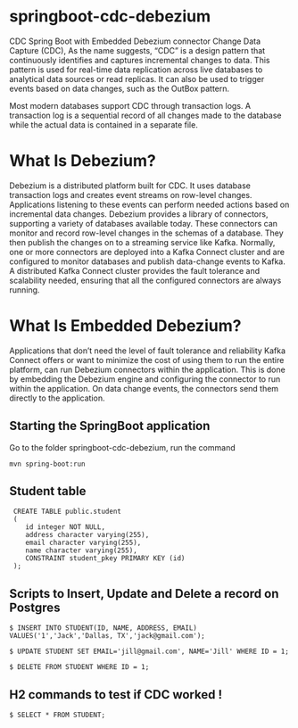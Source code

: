 # springboot-cdc-debezium
CDC Spring Boot with Embedded Debezium connector
Change Data Capture (CDC), As the name suggests, “CDC” is a design pattern that continuously identifies and captures incremental changes to data. This pattern is used for real-time data replication across live databases to analytical data sources or read replicas. It can also be used to trigger events based on data changes, such as the OutBox pattern.

Most modern databases support CDC through transaction logs. A transaction log is a sequential record of all changes made to the database while the actual data is contained in a separate file.

# What Is Debezium?
Debezium is a distributed platform built for CDC. It uses database transaction logs and creates event streams on row-level changes. Applications listening to these events can perform needed actions based on incremental data changes.
Debezium provides a library of connectors, supporting a variety of databases available today. These connectors can monitor and record row-level changes in the schemas of a database. They then publish the changes on to a streaming service like Kafka.
Normally, one or more connectors are deployed into a Kafka Connect cluster and are configured to monitor databases and publish data-change events to Kafka. A distributed Kafka Connect cluster provides the fault tolerance and scalability needed, ensuring that all the configured connectors are always running.

# What Is Embedded Debezium?
Applications that don’t need the level of fault tolerance and reliability Kafka Connect offers or want to minimize the cost of using them to run the entire platform, can run Debezium connectors within the application. This is done by embedding the Debezium engine and configuring the connector to run within the application. On data change events, the connectors send them directly to the application.

## Starting the SpringBoot application
Go to the folder springboot-cdc-debezium, run the command
```
mvn spring-boot:run
```


## Student table
```
 CREATE TABLE public.student
 (
    id integer NOT NULL,
    address character varying(255),
    email character varying(255),
    name character varying(255),
    CONSTRAINT student_pkey PRIMARY KEY (id)
 );
 ```

## Scripts to Insert, Update and Delete a record on Postgres
```
$ INSERT INTO STUDENT(ID, NAME, ADDRESS, EMAIL) VALUES('1','Jack','Dallas, TX','jack@gmail.com');

$ UPDATE STUDENT SET EMAIL='jill@gmail.com', NAME='Jill' WHERE ID = 1; 

$ DELETE FROM STUDENT WHERE ID = 1;
```

## H2 commands to test if CDC worked !
```
$ SELECT * FROM STUDENT;
```

